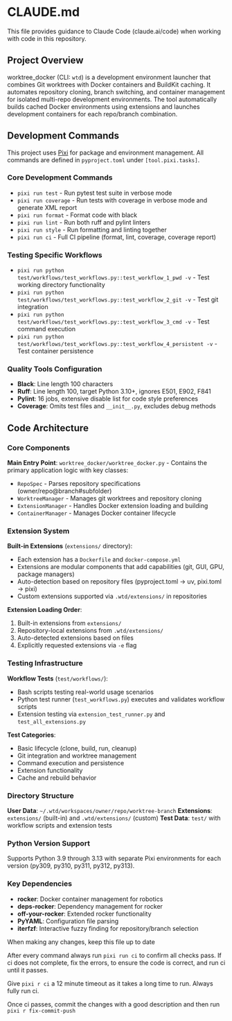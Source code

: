 # CLAUDE.md

This file provides guidance to Claude Code (claude.ai/code) when working with code in this repository.

## Project Overview

worktree_docker (CLI: `wtd`) is a development environment launcher that combines Git worktrees with Docker containers and BuildKit caching. It automates repository cloning, branch switching, and container management for isolated multi-repo development environments. The tool automatically builds cached Docker environments using extensions and launches development containers for each repo/branch combination.

## Development Commands

This project uses [Pixi](https://pixi.sh) for package and environment management. All commands are defined in `pyproject.toml` under `[tool.pixi.tasks]`.

### Core Development Commands
- `pixi run test` - Run pytest test suite in verbose mode
- `pixi run coverage` - Run tests with coverage in verbose mode and generate XML report
- `pixi run format` - Format code with black
- `pixi run lint` - Run both ruff and pylint linters
- `pixi run style` - Run formatting and linting together
- `pixi run ci` - Full CI pipeline (format, lint, coverage, coverage report)

### Testing Specific Workflows
- `pixi run python test/workflows/test_workflows.py::test_workflow_1_pwd -v` - Test working directory functionality
- `pixi run python test/workflows/test_workflows.py::test_workflow_2_git -v` - Test git integration
- `pixi run python test/workflows/test_workflows.py::test_workflow_3_cmd -v` - Test command execution
- `pixi run python test/workflows/test_workflows.py::test_workflow_4_persistent -v` - Test container persistence

### Quality Tools Configuration
- **Black**: Line length 100 characters
- **Ruff**: Line length 100, target Python 3.10+, ignores E501, E902, F841
- **Pylint**: 16 jobs, extensive disable list for code style preferences
- **Coverage**: Omits test files and `__init__.py`, excludes debug methods

## Code Architecture

### Core Components

**Main Entry Point**: `worktree_docker/worktree_docker.py` - Contains the primary application logic with key classes:
- `RepoSpec` - Parses repository specifications (owner/repo@branch#subfolder)
- `WorktreeManager` - Manages git worktrees and repository cloning
- `ExtensionManager` - Handles Docker extension loading and building
- `ContainerManager` - Manages Docker container lifecycle

### Extension System

**Built-in Extensions** (`extensions/` directory):
- Each extension has a `Dockerfile` and `docker-compose.yml`
- Extensions are modular components that add capabilities (git, GUI, GPU, package managers)
- Auto-detection based on repository files (pyproject.toml → uv, pixi.toml → pixi)
- Custom extensions supported via `.wtd/extensions/` in repositories

**Extension Loading Order**:
1. Built-in extensions from `extensions/`
2. Repository-local extensions from `.wtd/extensions/`
3. Auto-detected extensions based on files
4. Explicitly requested extensions via `-e` flag

### Testing Infrastructure

**Workflow Tests** (`test/workflows/`):
- Bash scripts testing real-world usage scenarios
- Python test runner (`test_workflows.py`) executes and validates workflow scripts
- Extension testing via `extension_test_runner.py` and `test_all_extensions.py`

**Test Categories**:
- Basic lifecycle (clone, build, run, cleanup)
- Git integration and worktree management
- Command execution and persistence
- Extension functionality
- Cache and rebuild behavior

### Directory Structure

**User Data**: `~/.wtd/workspaces/owner/repo/worktree-branch`
**Extensions**: `extensions/` (built-in) and `.wtd/extensions/` (custom)
**Test Data**: `test/` with workflow scripts and extension tests

### Python Version Support

Supports Python 3.9 through 3.13 with separate Pixi environments for each version (py309, py310, py311, py312, py313).

### Key Dependencies

- **rocker**: Docker container management for robotics
- **deps-rocker**: Dependency management for rocker
- **off-your-rocker**: Extended rocker functionality
- **PyYAML**: Configuration file parsing
- **iterfzf**: Interactive fuzzy finding for repository/branch selection

When making any changes, keep this file up to date

After every command always run `pixi run ci` to confirm all checks pass. If ci does not complete, fix the errors, to ensure the code is correct, and run ci until it passes.

Give `pixi r ci` a 12 minute timeout as it takes a long time to run. Always fully run ci.  

Once ci passes, commit the changes with a good description and then run `pixi r fix-commit-push`
